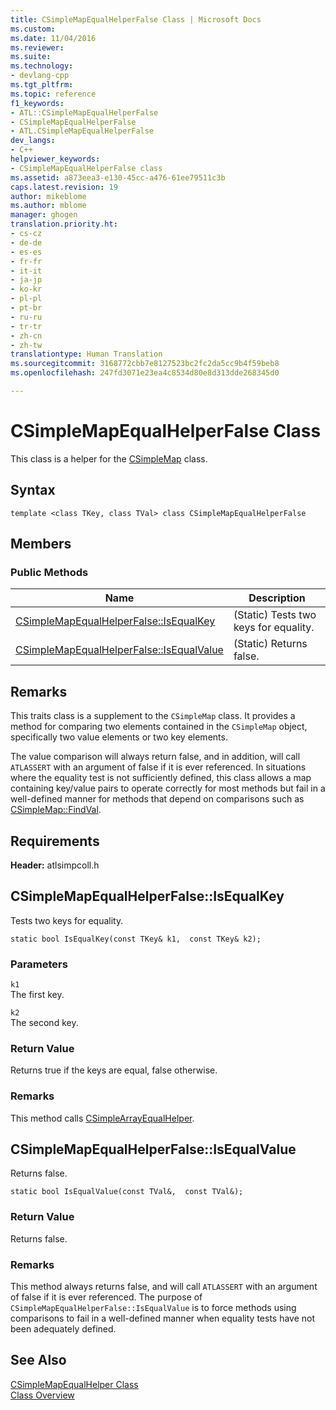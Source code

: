 ```yaml
---
title: CSimpleMapEqualHelperFalse Class | Microsoft Docs
ms.custom: 
ms.date: 11/04/2016
ms.reviewer: 
ms.suite: 
ms.technology:
- devlang-cpp
ms.tgt_pltfrm: 
ms.topic: reference
f1_keywords:
- ATL::CSimpleMapEqualHelperFalse
- CSimpleMapEqualHelperFalse
- ATL.CSimpleMapEqualHelperFalse
dev_langs:
- C++
helpviewer_keywords:
- CSimpleMapEqualHelperFalse class
ms.assetid: a873eea3-e130-45cc-a476-61ee79511c3b
caps.latest.revision: 19
author: mikeblome
ms.author: mblome
manager: ghogen
translation.priority.ht:
- cs-cz
- de-de
- es-es
- fr-fr
- it-it
- ja-jp
- ko-kr
- pl-pl
- pt-br
- ru-ru
- tr-tr
- zh-cn
- zh-tw
translationtype: Human Translation
ms.sourcegitcommit: 3168772cbb7e8127523bc2fc2da5cc9b4f59beb8
ms.openlocfilehash: 247fd3071e23ea4c8534d80e8d313dde268345d0

---
```

# CSimpleMapEqualHelperFalse Class
This class is a helper for the [CSimpleMap](../../atl/reference/csimplemap-class.md) class.  
  
## Syntax  
  
```
template <class TKey, class TVal> class CSimpleMapEqualHelperFalse
```  
  
## Members  
  
### Public Methods  
  
|Name|Description|  
|----------|-----------------|  
|[CSimpleMapEqualHelperFalse::IsEqualKey](#csimplemapequalhelperfalse__isequalkey)|(Static) Tests two keys for equality.|  
|[CSimpleMapEqualHelperFalse::IsEqualValue](#csimplemapequalhelperfalse__isequalvalue)|(Static) Returns false.|  
  
## Remarks  
 This traits class is a supplement to the `CSimpleMap` class. It provides a method for comparing two elements contained in the `CSimpleMap` object, specifically two value elements or two key elements.  
  
 The value comparison will always return false, and in addition, will call `ATLASSERT` with an argument of false if it is ever referenced. In situations where the equality test is not sufficiently defined, this class allows a map containing key/value pairs to operate correctly for most methods but fail in a well-defined manner for methods that depend on comparisons such as [CSimpleMap::FindVal](../../atl/reference/csimplemap-class.md#csimplemap__findval).  
  
## Requirements  
 **Header:** atlsimpcoll.h  
  
##  <a name="csimplemapequalhelperfalse__isequalkey"></a>  CSimpleMapEqualHelperFalse::IsEqualKey  
 Tests two keys for equality.  
  
```
static bool IsEqualKey(const TKey& k1,  const TKey& k2);
```  
  
### Parameters  
 `k1`  
 The first key.  
  
 `k2`  
 The second key.  
  
### Return Value  
 Returns true if the keys are equal, false otherwise.  
  
### Remarks  
 This method calls [CSimpleArrayEqualHelper](../../atl/reference/csimplearrayequalhelper-class.md).  
  
##  <a name="csimplemapequalhelperfalse__isequalvalue"></a>  CSimpleMapEqualHelperFalse::IsEqualValue  
 Returns false.  
  
```
static bool IsEqualValue(const TVal&,  const TVal&);
```  
  
### Return Value  
 Returns false.  
  
### Remarks  
 This method always returns false, and will call `ATLASSERT` with an argument of false if it is ever referenced. The purpose of `CSimpleMapEqualHelperFalse::IsEqualValue` is to force methods using comparisons to fail in a well-defined manner when equality tests have not been adequately defined.  
  
## See Also  
 [CSimpleMapEqualHelper Class](../../atl/reference/csimplemapequalhelper-class.md)   
 [Class Overview](../../atl/atl-class-overview.md)



<!--HONumber=Jan17_HO2-->


